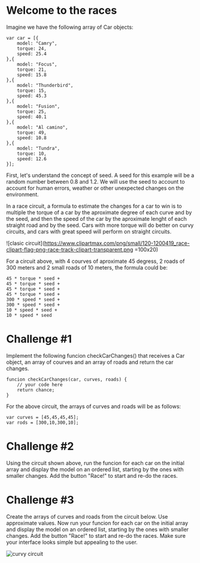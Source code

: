 # Welcome to the races

Imagine we have the following array of Car objects:

```
var car = [{
	model: "Camry",
	torque: 24,
	speed: 25.4
},{
	model: "Focus",
	torque: 21,
	speed: 15.8
},{
	model: "Thunderbird",
	torque: 15,
	speed: 45.3
},{
	model: "Fusion",
	torque: 25,
	speed: 40.1
},{
	model: "Al camino",
	torque: 49,
	speed: 10.8
},{
	model: "Tundra",
	torque: 10,
	speed: 12.6
}];
```

First, let's understand the concept of seed. A seed for this example will be a random number between 0.8 and 1.2. We will use the seed to account to account for human errors, weather or other unexpected changes on the environment. 

In a race circuit, a formula to estimate the changes for a car to win is to multiple the torque of a car by the aproximate degree of each curve and by the seed, and then the speed of the car by the aproximate lenght of each straight road and by the seed. Cars with more torque will do better on curvy circuits, and cars with great speed will perform on straight circuits.

![clasic circuit](https://www.clipartmax.com/png/small/120-1200419_race-clipart-flag-png-race-track-clipart-transparent.png =100x20)

For a circuit above, with 4 courves of aproximate 45 degress, 2 roads of 300 meters and 2 small roads of 10 meters, the formula could be:

```
45 * torque * seed + 
45 * torque * seed + 
45 * torque * seed + 
45 * torque * seed + 
300 * speed * seed + 
300 * speed * seed + 
10 * speed * seed + 
10 * speed * seed
```

# Challenge #1
Implement the following funcion checkCarChanges() that receives a Car object, an array of courves and an array of roads and return the car changes.

```
funcion checkCarChanges(car, curves, roads) {
	// your code here
	return chance;
}
```
For the above circuit, the arrays of curves and roads will be as follows:
```
var curves = [45,45,45,45];
var rods = [300,10,300,10];
```

# Challenge #2
Using the circuit shown above, run the funcion for each car on the initial array and display the model on an ordered list, starting by the ones with smaller changes. Add the button "Race!" to start and re-do the races.

# Challenge #3

Create the arrays of curves and roads from the circuit below. Use approximate values. Now run your funcion for each car on the initial array and display the model on an ordered list, starting by the ones with smaller changes. Add the button "Race!" to start and re-do the races. Make sure your interface looks simple but appealing to the user.

![curvy circuit](https://autobahnspeed.com/wp-content/uploads/2016/12/Jessup-Le-Mans.png|width=100)


